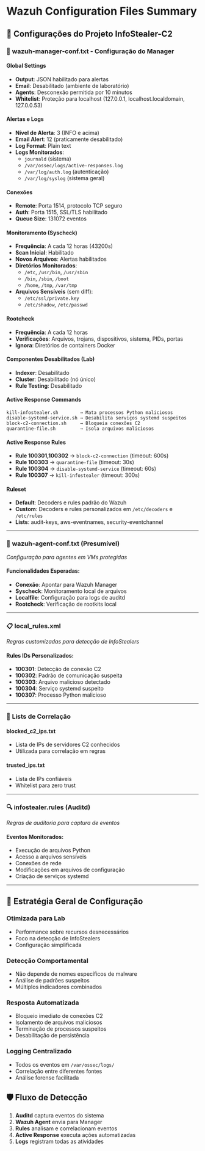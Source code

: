 # Wazuh Configuration Files Summary

## 📁 **Configurações do Projeto InfoStealer-C2**

### 🔧 **wazuh-manager-conf.txt** - Configuração do Manager

#### **Global Settings**
- **Output**: JSON habilitado para alertas
- **Email**: Desabilitado (ambiente de laboratório)
- **Agents**: Desconexão permitida por 10 minutos
- **Whitelist**: Proteção para localhost (127.0.0.1, localhost.localdomain, 127.0.0.53)

#### **Alertas e Logs**
- **Nível de Alerta**: 3 (INFO e acima)
- **Email Alert**: 12 (praticamente desabilitado)
- **Log Format**: Plain text
- **Logs Monitorados**:
  - `journald` (sistema)
  - `/var/ossec/logs/active-responses.log`
  - `/var/log/auth.log` (autenticação)
  - `/var/log/syslog` (sistema geral)

#### **Conexões**
- **Remote**: Porta 1514, protocolo TCP seguro
- **Auth**: Porta 1515, SSL/TLS habilitado
- **Queue Size**: 131072 eventos

#### **Monitoramento (Syscheck)**
- **Frequência**: A cada 12 horas (43200s)
- **Scan Inicial**: Habilitado
- **Novos Arquivos**: Alertas habilitados
- **Diretórios Monitorados**:
  - `/etc`, `/usr/bin`, `/usr/sbin`
  - `/bin`, `/sbin`, `/boot`
  - `/home`, `/tmp`, `/var/tmp`
- **Arquivos Sensíveis** (sem diff):
  - `/etc/ssl/private.key`
  - `/etc/shadow`, `/etc/passwd`

#### **Rootcheck**
- **Frequência**: A cada 12 horas
- **Verificações**: Arquivos, trojans, dispositivos, sistema, PIDs, portas
- **Ignora**: Diretórios de containers Docker

#### **Componentes Desabilitados (Lab)**
- **Indexer**: Desabilitado
- **Cluster**: Desabilitado (nó único)
- **Rule Testing**: Desabilitado

#### **Active Response Commands**
```
kill-infostealer.sh        → Mata processos Python maliciosos
disable-systemd-service.sh → Desabilita serviços systemd suspeitos  
block-c2-connection.sh     → Bloqueia conexões C2
quarantine-file.sh         → Isola arquivos maliciosos
```

#### **Active Response Rules**
- **Rule 100301,100302** → `block-c2-connection` (timeout: 600s)
- **Rule 100303** → `quarantine-file` (timeout: 30s)
- **Rule 100304** → `disable-systemd-service` (timeout: 60s)
- **Rule 100307** → `kill-infostealer` (timeout: 300s)

#### **Ruleset**
- **Default**: Decoders e rules padrão do Wazuh
- **Custom**: Decoders e rules personalizados em `/etc/decoders` e `/etc/rules`
- **Lists**: audit-keys, aws-eventnames, security-eventchannel

---

### 🔧 **wazuh-agent-conf.txt** (Presumível)
*Configuração para agentes em VMs protegidas*

#### **Funcionalidades Esperadas**:
- **Conexão**: Apontar para Wazuh Manager
- **Syscheck**: Monitoramento local de arquivos
- **Localfile**: Configuração para logs de auditd
- **Rootcheck**: Verificação de rootkits local

---

### 📋 **local_rules.xml** 
*Regras customizadas para detecção de InfoStealers*

#### **Rules IDs Personalizados**:
- **100301**: Detecção de conexão C2
- **100302**: Padrão de comunicação suspeita
- **100303**: Arquivo malicioso detectado
- **100304**: Serviço systemd suspeito
- **100307**: Processo Python malicioso

---

### 📝 **Lists de Correlação**

#### **blocked_c2_ips.txt**
- Lista de IPs de servidores C2 conhecidos
- Utilizada para correlação em regras

#### **trusted_ips.txt**
- Lista de IPs confiáveis
- Whitelist para zero trust

---

### 🔍 **infostealer.rules** (Auditd)
*Regras de auditoria para captura de eventos*

#### **Eventos Monitorados**:
- Execução de arquivos Python
- Acesso a arquivos sensíveis
- Conexões de rede
- Modificações em arquivos de configuração
- Criação de serviços systemd

---

## 🎯 **Estratégia Geral de Configuração**

### **Otimizada para Lab**
- Performance sobre recursos desnecessários
- Foco na detecção de InfoStealers
- Configuração simplificada

### **Detecção Comportamental**
- Não depende de nomes específicos de malware
- Análise de padrões suspeitos
- Múltiplos indicadores combinados

### **Resposta Automatizada**
- Bloqueio imediato de conexões C2
- Isolamento de arquivos maliciosos
- Terminação de processos suspeitos
- Desabilitação de persistência

### **Logging Centralizado**
- Todos os eventos em `/var/ossec/logs/`
- Correlação entre diferentes fontes
- Análise forense facilitada

## 🛡️ **Fluxo de Detecção**
1. **Auditd** captura eventos do sistema
2. **Wazuh Agent** envia para Manager
3. **Rules** analisam e correlacionam eventos
4. **Active Response** executa ações automatizadas
5. **Logs** registram todas as atividades
